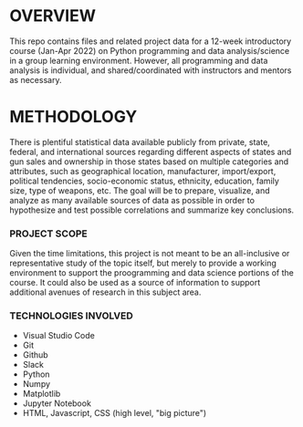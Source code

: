 # OVERVIEW
This repo contains files and related project data for a 12-week introductory course (Jan-Apr 2022) on Python programming and data analysis/science in a group learning environment. However, all programming and data analysis is individual, and shared/coordinated with instructors and mentors as necessary.

# METHODOLOGY
There is plentiful statistical data available publicly from private, state, federal, and international sources regarding different aspects of states and gun sales and ownership in those states based on multiple categories and attributes, such as geographical location, manufacturer, import/export, political tendencies, socio-economic status, ethnicity, education, family size, type of weapons, etc. The goal will be to prepare, visualize, and analyze as many available sources of data as possible in order to hypothesize and test possible correlations and summarize key conclusions.

### PROJECT SCOPE
Given the time limitations, this project is not meant to be an all-inclusive or representative study of the topic itself, but merely to provide a working environment to support the proogramming and data science portions of the course. It could also be used as a source of information to support additional avenues of research in this subject area.

### TECHNOLOGIES INVOLVED
- Visual Studio Code
- Git
- Github
- Slack
- Python
- Numpy
- Matplotlib 
- Jupyter Notebook
- HTML, Javascript, CSS (high level, "big picture")

